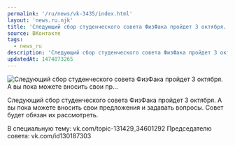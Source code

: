 ```yaml
---
permalink: '/ru/news/vk-3435/index.html'
layout: 'news.ru.njk'
title: 'Следующий сбор студенческого совета ФизФака пройдет 3 октября. А вы пока можете вносить свои пр'
source: ВКонтакте
tags:
  - news_ru
description: 'Следующий сбор студенческого совета ФизФака пройдет 3 октября. А вы пока можете вносить свои пр…'
updatedAt: 1474873265
---
```

![Следующий сбор студенческого совета ФизФака пройдет 3 октября. А вы пока можете вносить свои пр…](https://sun9-24.userapi.com/impf/c604625/v604625484/85c0/VdTNp1qEPUQ.jpg?size=1256x799&quality=96&proxy=1&sign=68b658e3f68478e46b8815e7806b2db3&c_uniq_tag=hKZgyz9L5TDpls6YQUtPjzQGAhNLz0CeILzksWujNqg&type=album)

Следующий сбор студенческого совета ФизФака пройдет 3 октября. А вы пока можете вносить свои предложения и задавать вопросы. Совет будет обязан их рассмотреть.

В специальную тему: vk.com/topic-131429_34601292
Председателю совета: vk.com/id130187303
